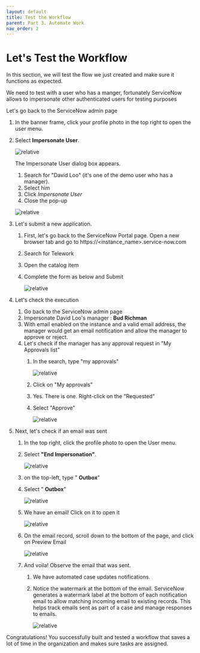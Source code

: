 ```yaml
---
layout: default
title: Test the Workflow
parent: Part 3. Automate Work
nav_order: 2
---
```

# Let's Test the Workflow

In this section, we will test the flow we just created and make sure it functions as expected.

We need to test with a user who has a manger, fortunately ServiceNow allows to impersonate other authenticated users for testing purposes

Let's go back to the ServiceNow admin page

1. In the banner frame, click your profile photo in the top right to open the user menu.

2. Select  **Impersonate User**.

    ![relative](images/Select_Impersonate_User.png)

    The Impersonate User dialog box appears.

    1. Search for "David Loo" (it's one of the demo user who has a manager).
    2. Select him
    3. Click *Impersonate User*
    4. Close the pop-up

    ![relative](images/Close_the_Impersonation_Pop-up.png)

3. Let's submit a new application.

    1. First, let's go back to the ServiceNow Portal page. Open a new browser tab and go to https://\<instance\_name\>.service-now.com
    2. Search for Telework
    3. Open the catalog item
    4. Complete the form as below and Submit

        ![relative](images/catalog_item_form.png)

4. Let's check the execution

    1. Go back to the ServiceNow admin page
    2. Impersonate David Loo's manager : **Bud Richman**
    3. With email enabled on the instance and a valid email address, the manager would get an email notification and allow the manager to approve or reject.
    4. Let's check if the manager has any approval request in "My Approvals list"
        1. In the search, type "my approvals"

            ![relative](images/Search_My_Approvals.png)

        2. Click on "My approvals"

        3. Yes. There is one. Right-click on the "Requested"

        4. Select "Approve"

            ![relative](images/Select_Approve.png)


5. Next, let's check if an email was sent

      1. In the top right, click the profile photo to open the User menu.

      2. Select  **"End Impersonation"**.

          ![relative](images/Click_on_End_Impersonation.png)

      3. on the top-left, type " **Outbox**"

      4. Select " **Outbox**"

          ![relative](images/Click_the_Outbox_link.png)

      5. We have an email! Click on it to open it

          ![relative](images/Click_on_the_email_link.png)

      6. On the email record, scroll down to the bottom of the page, and click on Preview Email

          ![relative](images/Click_on_Preview_Email.png)

      7. And voila! Observe the email that was sent.

          1. We have automated case updates notifications.

          2. Notice the watermark at the bottom of the email. ServiceNow generates a watermark label at the bottom of each notification email to allow matching incoming email to existing records. This helps track emails sent as part of a case and manage responses to emails.

              ![relative](images/Preview_Email_Telework.png)

Congratulations! You successfully built and tested a workflow that saves a lot of time in the organization and makes sure tasks are assigned.